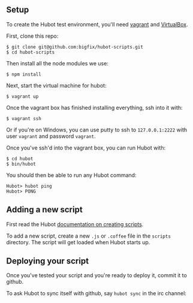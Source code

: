 Setup
-----

To create the Hubot test environment, you'll need
[vagrant](http://www.vagrantup.com/) and
[VirtualBox](https://www.virtualbox.org/).

First, clone this repo:

    $ git clone git@github.com:bigfix/hubot-scripts.git
    $ cd hubot-scripts
    
Then install all the node modules we use:

    $ npm install
    
Next, start the virtual machine for hubot:

    $ vagrant up

Once the vagrant box has finished installing everything, ssh into it with:

    $ vagrant ssh

Or if you're on Windows, you can use putty to ssh to `127.0.0.1:2222` with user
`vagrant` and password `vagrant`.

Once you've ssh'd into the vagrant box, you can run Hubot with:

    $ cd hubot
    $ bin/hubot

You should then be able to run any Hubot command:

    Hubot> hubot ping
    Hubot> PONG

Adding a new script
-------------------

First read the Hubot [documentation on creating scripts](https://github.com/github/hubot/blob/master/docs/scripting.md).

To add a new script, create a new `.js` or `.coffee` file in the
`scripts` directory. The script will get loaded when Hubot starts up.

Deploying your script
---------------------

Once you've tested your script and you're ready to deploy it, commit it to
github.

To ask Hubot to sync itself with github, say `hubot sync` in the irc channel:
